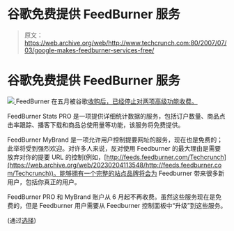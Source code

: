 # 谷歌免费提供 FeedBurner 服务 

> 原文：<https://web.archive.org/web/http://www.techcrunch.com:80/2007/07/03/google-makes-feedburner-services-free/>

# 谷歌免费提供 FeedBurner 服务

[![](img/ec4e9ee84699d44c4a89c098209e4560.png) ](https://web.archive.org/web/20230204113548/http://www.feedburner.com/) FeedBurner 在五月被谷歌[收购后，已经停止对两项高级功能收费。](https://web.archive.org/web/20230204113548/https://techcrunch.com/2007/05/23/100-million-payday-for-feedburner-this-deal-is-confirmed/)

FeedBurner Stats PRO 是一项提供详细统计数据的服务，包括订户数量、商品点击率跟踪、播客下载和商品总使用量等功能，该服务将免费提供。

FeedBurner MyBrand 是一项允许用户控制提要网址的服务，现在也是免费的；此举将受到强烈欢迎。对许多人来说，反对使用 Feedburner 的最大理由是需要放弃对你的提要 URL 的控制(例如，[http://feeds.feedburner.com/Techcrunch](https://web.archive.org/web/20230204113548/http://feeds.feedburner.com/Techcrunch))。能够拥有一个完整的站点品牌将会为 Feedburner 带来很多新用户，包括你真正的用户。

FeedBurner PRO 和 MyBrand 账户从 6 月起不再收费。虽然这些服务现在是免费的，但是 Feedburner 用户需要从 Feedburner 控制面板中“升级”到这些服务。

(通过[选择](https://web.archive.org/web/20230204113548/http://searchengineland.com/070703-110000.php))
